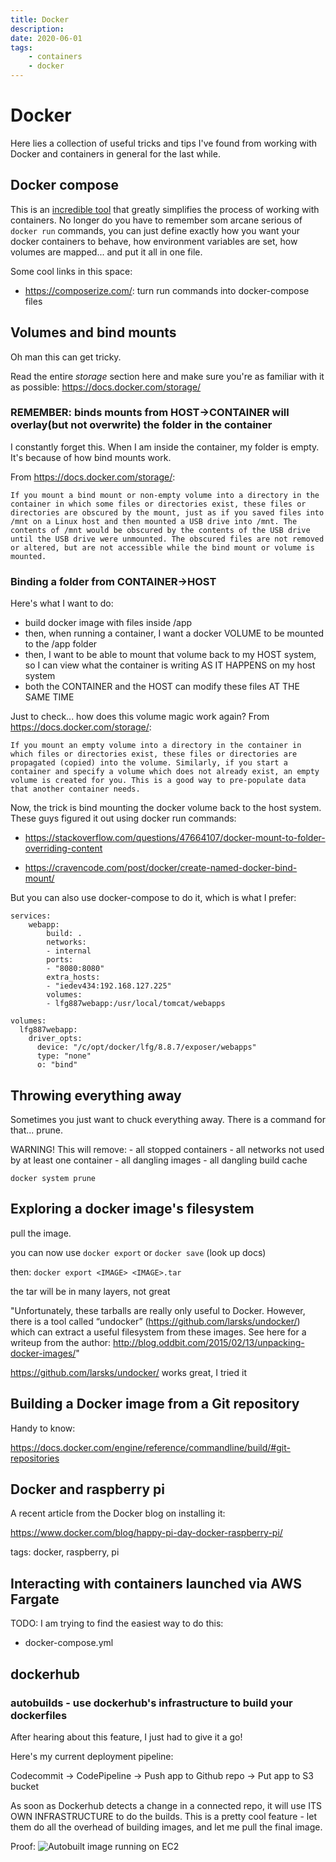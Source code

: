 ```yaml
---
title: Docker
description:
date: 2020-06-01
tags:
    - containers
	- docker
---
```


# Docker

Here lies a collection of useful tricks and tips I've found from working with Docker and containers in general for the last while.

## Docker compose

This is an [incredible tool](https://docs.docker.com/compose/) that greatly simplifies the process of working with containers. No longer do you have to remember som arcane serious of `docker run` commands, you can just define exactly how you want your docker containers to behave, how environment variables are set, how volumes are mapped... and put it all in one file.

Some cool links in this space:

- https://composerize.com/: turn run commands into docker-compose files

## Volumes and bind mounts

Oh man this can get tricky.

Read the entire _storage_ section here and make sure you're as familiar with it as possible: https://docs.docker.com/storage/

### REMEMBER: binds mounts from HOST->CONTAINER will overlay(but not overwrite) the folder in the container

I constantly forget this. When I am inside the container, my folder is empty. It's because of how bind mounts work.

From https://docs.docker.com/storage/:

    If you mount a bind mount or non-empty volume into a directory in the container in which some files or directories exist, these files or directories are obscured by the mount, just as if you saved files into /mnt on a Linux host and then mounted a USB drive into /mnt. The contents of /mnt would be obscured by the contents of the USB drive until the USB drive were unmounted. The obscured files are not removed or altered, but are not accessible while the bind mount or volume is mounted.

### Binding a folder from CONTAINER->HOST

Here's what I want to do:

- build docker image with files inside /app
- then, when running a container, I want a docker VOLUME to be mounted to the /app folder
- then, I want to be able to mount that volume back to my HOST system, so I can view what the container is writing AS IT HAPPENS on my host system
- both the CONTAINER and the HOST can modify these files AT THE SAME TIME

Just to check... how does this volume magic work again? From https://docs.docker.com/storage/:

    If you mount an empty volume into a directory in the container in which files or directories exist, these files or directories are propagated (copied) into the volume. Similarly, if you start a container and specify a volume which does not already exist, an empty volume is created for you. This is a good way to pre-populate data that another container needs.

Now, the trick is bind mounting the docker volume back to the host system. These guys figured it out using docker run commands:

- https://stackoverflow.com/questions/47664107/docker-mount-to-folder-overriding-content

- https://cravencode.com/post/docker/create-named-docker-bind-mount/

But you can also use docker-compose to do it, which is what I prefer:

```
services:
    webapp:
        build: .
        networks:
        - internal
        ports:
        - "8080:8080"
        extra_hosts:
        - "iedev434:192.168.127.225"
        volumes:
        - lfg887webapp:/usr/local/tomcat/webapps

volumes:
  lfg887webapp:
    driver_opts:
      device: "/c/opt/docker/lfg/8.8.7/exposer/webapps"
      type: "none"
      o: "bind"
```

## Throwing everything away

Sometimes you just want to chuck everything away. There is a command for that...
prune.

WARNING! This will remove:
    - all stopped containers
    - all networks not used by at least one container
    - all dangling images
    - all dangling build cache
```
docker system prune
```

## Exploring a docker image's filesystem

pull the image.

you can now use `docker export` or `docker save` (look up docs)

then:
`docker export <IMAGE> <IMAGE>.tar`

the tar will be in many layers, not great

"Unfortunately, these tarballs are really only useful to Docker. However, there
is a tool called “undocker” (https://github.com/larsks/undocker/) which can
extract a useful filesystem from these images. See here for a writeup from the
author: http://blog.oddbit.com/2015/02/13/unpacking-docker-images/"

https://github.com/larsks/undocker/ works great, I tried it

## Building a Docker image from a Git repository

Handy to know:

https://docs.docker.com/engine/reference/commandline/build/#git-repositories

## Docker and raspberry pi

A recent article from the Docker blog on installing it:

https://www.docker.com/blog/happy-pi-day-docker-raspberry-pi/

tags: docker, raspberry, pi

## Interacting with containers launched via AWS Fargate
TODO: I am trying to find the easiest way to do this:
- docker-compose.yml

## dockerhub

### autobuilds - use dockerhub's infrastructure to build your dockerfiles

After hearing about this feature, I just had to give it a go!

Here's my current deployment pipeline:

Codecommit -> CodePipeline -> Push app to Github repo -> Put app to S3 bucket

As soon as Dockerhub detects a change in a connected repo, it will use ITS OWN
INFRASTRUCTURE to do the builds. This is a pretty cool feature - let them 
do all the overhead of building images, and let me pull the final image.

Proof: 
![Autobuilt image running on EC2](https://aaronpkelly.github.io/posts/resources/docker_dockerhub_autoBuilds.png)